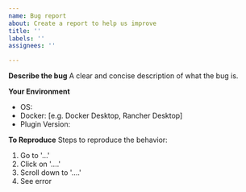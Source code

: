 ```yaml
---
name: Bug report
about: Create a report to help us improve
title: ''
labels: ''
assignees: ''

---
```


**Describe the bug**
A clear and concise description of what the bug is.

**Your Environment**
- OS: 
- Docker: [e.g. Docker Desktop, Rancher Desktop] 
- Plugin Version: 

**To Reproduce**
Steps to reproduce the behavior:
1. Go to '...'
2. Click on '....'
3. Scroll down to '....'
4. See error
